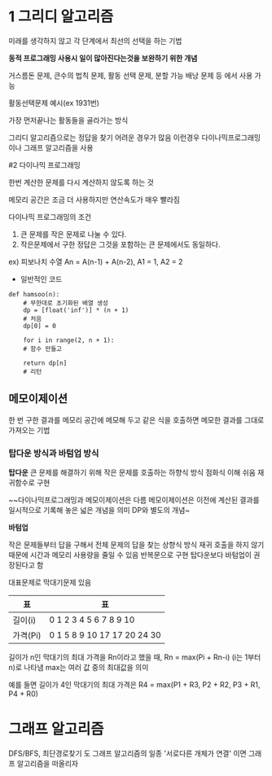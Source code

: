 # 1 그리디 알고리즘

미래를 생각하지 않고 각 단계에서 최선의 선택을 하는 기법

**동적 프로그래밍 사용시 일이 많아진다는것을 보완하기 위한 개념**

거스름돈 문제, 큰수의 법칙 문제, 활동 선택 문제, 분할 가능 배낭 문제 등 에서 사용 가능

활동선택문제 예시(ex 1931번)

가장 먼저끝나는 활동들을 골라가는 방식

그리디 알고리즘으로는 정답을 찾기 어려운 경우가 많음 
이런경우 다이나믹프로그래밍이나 그래프 알고리즘을 사용


#2 다이나믹 프로그래밍

한번 계산한 문제를 다시 계산하지 않도록 하는 것

메모리 공간은 조금 더 사용하지만 연산속도가 매우 빨라짐

다이나믹 프로그래밍의 조건
1. 큰 문제를 작은 문제로 나눌 수 있다.
2. 작은문제에서 구한 정답은 그것을 포함하는 큰 문제에서도 동일하다.

ex) 피보나치 수열
An = A(n-1) + A(n-2), A1 = 1, A2 = 2

- 일반적인 코드

```
def hamsoo(n):
    # 무한대로 초기화된 배열 생성
    dp = [float('inf')] * (n + 1)
    # 처음
    dp[0] = 0
    
    for i in range(2, n + 1):
    # 함수 만들고
    
    return dp[n]
    # 리턴 
```
    

## 메모이제이션

한 번 구한 결과를 메모리 공간에 메모해 두고 같은 식을 호출하면 메모한 결과를 그대로 가져오는 기법

### 탑다운 방식과 바텀업 방식

**탑다운**
큰 문제를 해결하기 위해 작은 문제를 호출하는 하향식 방식
점화식 이해 쉬움
재귀함수로 구현

~~다이나믹프로그래밍과 메모이제이션은 다름
메모이제이션은 이전에 계산된 결과를 일시적으로 기록해 놓은 넓은 개념을 의미 DP와 별도의 개념~

**바텀업**

작은 문제들부터 답을 구해서 전체 문제의 답을 찾는 상향식 방식
재귀 호출을 하지 않기 때문에 시간과 메모리 사용량을 줄일 수 있음
반복문으로 구현
탑다운보다 바텀업이 권장된다고 함

대표문제로 막대기문제 있음

|표|표|
|---|---|
|길이(i)| 0 1 2 3 4 5 6 7 8 9 10|
|가격(Pi)| 0 1 5 8 9 10 17 17 20 24 30|

길이가 n인 막대기의 최대 가격을 Rn이라고 했을 때, Rn = max(Pi + Rn-i) (i는 1부터 n)로 나타냄
max는 여러 값 중의 최대값을 의미

예를 들면 길이가 4인 막대기의 최대 가격은 R4 = max(P1 + R3, P2 + R2, P3 + R1, P4 + R0)

# 그래프 알고리즘

DFS/BFS, 최단경로찾기 도 그래프 알고리즘의 일종
'서로다른 개체가 연결' 이면 그래프 알고리즘을 떠올리자